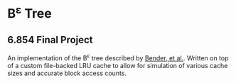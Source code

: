 # B<sup>ε</sup> Tree 
## 6.854 Final Project

An implementation of the B<sup>ε</sup> tree described by [Bender, et al.](http://supertech.csail.mit.edu/papers/BenderFaJa15.pdf). Written on top of a custom file-backed LRU cache to allow for simulation of various cache sizes and accurate block access counts.

